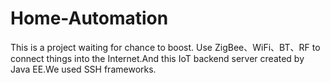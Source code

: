 # Home-Automation
This is a project waiting for chance to boost.
Use ZigBee、WiFi、BT、RF to connect things into the Internet.And this IoT backend server created by Java EE.We used SSH frameworks.

